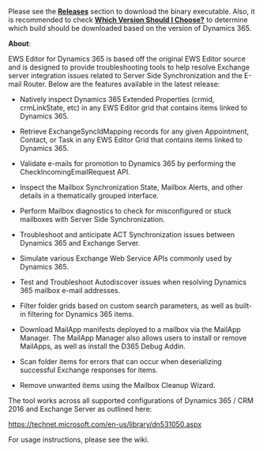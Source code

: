 Please see the **[Releases](https://github.com/DJB9k/EWS-Editor-for-D365/releases)** section to download the binary executable. Also, it is recommended to check **[Which Version Should I Choose?](https://github.com/DJB9k/EWS-Editor-for-D365/wiki/Which-Version-Should-I-Choose%3F)** to determine which build should be downloaded based on the version of Dynamics 365.

**About**:

EWS Editor for Dynamics 365 is based off the original EWS Editor source and is designed to provide troubleshooting tools to help resolve Exchange server integration issues related to Server Side Synchronization and the E-mail Router. Below are the features available in the latest release:

+ Natively inspect Dynamics 365 Extended Properties (crmid, crmLinkState, etc) in any EWS Editor grid that contains items linked to 				Dynamics 365. 

+ Retrieve ExchangeSyncIdMapping records for any given Appointment, Contact, or Task in any EWS Editor Grid that contains items linked to 	Dynamics 365. 

+ Validate e-mails for promotion to Dynamics 365 by performing the CheckIncomingEmailRequest API. 

+ Inspect the Mailbox Synchronization State, Mailbox Alerts, and other details in a thematically grouped interface. 

+ Perform Mailbox diagnostics to check for misconfigured or stuck mailboxes with Server Side Synchronization. 

+ Troubleshoot and anticipate ACT Synchronization issues between Dynamics 365 and Exchange Server. 

+ Simulate various Exchange Web Service APIs commonly used by Dynamics 365. 

+ Test and Troubleshoot Autodiscover issues when resolving Dynamics 365 mailbox e-mail addresses. 

+ Filter folder grids based on custom search parameters, as well as built-in filtering for Dynamics 365 items. 

+ Download MailApp manifests deployed to a mailbox via the MailApp Manager. The MailApp Manager also allows users to install or remove MailApps, as well as install the D365 Debug Addin. 

+ Scan folder items for errors that can occur when deserializing successful Exchange responses for items.

+ Remove unwanted items using the Mailbox Cleanup Wizard. 

The tool works across all supported configurations of Dynamics 365 / CRM 2016 and Exchange Server as outlined here: 

https://technet.microsoft.com/en-us/library/dn531050.aspx

For usage instructions, please see the wiki.
